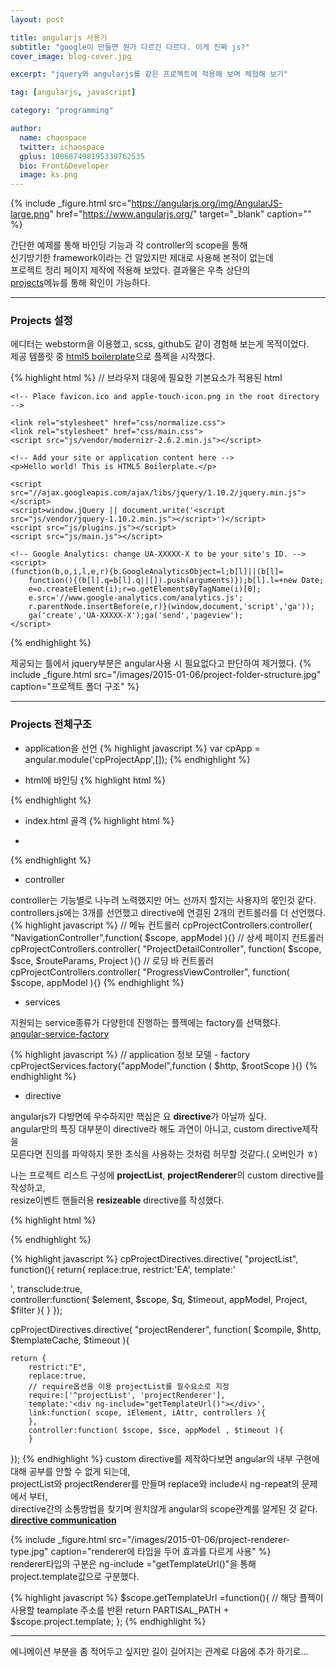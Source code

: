 ```yaml
---
layout: post

title: angularjs 사용기
subtitle: "google이 만들면 뭔가 다르긴 다르다. 이게 진짜 js?"
cover_image: blog-cover.jpg

excerpt: "jquery와 angularjs를 같은 프로젝트에 적용해 보며 체험해 보기"

tag: [angularjs, javascript]

category: "programming"

author:
  name: chaospace
  twitter: ichaospace
  gplus: 100687498195339762535 
  bio: Front&Developer
  image: ks.png
---
```


{% include _figure.html src="https://angularjs.org/img/AngularJS-large.png" href="https://www.angularjs.org/" target="_blank" caption="" %}

간단한 예제를 통해 바인딩 기능과 각 controller의 scope을 통해  
신기방기한 framework이라는 건 알았지만 제대로 사용해 본적이 없는데  
프로젝트 정리 페이지 제작에 적용해 보았다.
결과물은 우측 상단의  
[projects](http://chaospace.github.io/projects)메뉴를 통해 확인이 가능하다.

***

### Projects 설정

에디터는 webstorm을 이용했고, scss, github도 같이 경험해 보는게 목적이었다.  
제공 템플릿 중 [html5 boilerplate](http://html5boilerplate.com/)으로 플젝을 시작했다.

{% highlight html %}
// 브라우저 대응에 필요한 기본요소가 적용된 html
<!--[if lt IE 7]><html class="no-js lt-ie9 lt-ie8 lt-ie7"><![endif]-->
<!--[if IE 7]>  <html class="no-js lt-ie9 lt-ie8"> <![endif]-->
<!--[if IE 8]>  <html class="no-js lt-ie9"> <![endif]-->
<!--[if gt IE 8]><!--> <html class="no-js"> <!--<![endif]-->
<head>
    <meta charset="utf-8">
    <meta http-equiv="X-UA-Compatible" content="IE=edge">
    <title></title>
    <meta name="description" content="">
    <meta name="viewport" content="width=device-width, initial-scale=1">

    <!-- Place favicon.ico and apple-touch-icon.png in the root directory -->

    <link rel="stylesheet" href="css/normalize.css">
    <link rel="stylesheet" href="css/main.css">
    <script src="js/vendor/modernizr-2.6.2.min.js"></script>
</head>
<body>
    <!--[if lt IE 7]>
    <p class="browsehappy">You are using an <strong>outdated</strong> browser. Please 
    <a href="http://browsehappy.com/">upgrade your browser</a> to improve your experience.</p>
    <![endif]-->

    <!-- Add your site or application content here -->
    <p>Hello world! This is HTML5 Boilerplate.</p>

    <script src="//ajax.googleapis.com/ajax/libs/jquery/1.10.2/jquery.min.js"></script>
    <script>window.jQuery || document.write('<script src="js/vendor/jquery-1.10.2.min.js"></script>')</script>
    <script src="js/plugins.js"></script>
    <script src="js/main.js"></script>

    <!-- Google Analytics: change UA-XXXXX-X to be your site's ID. -->
    <script>
    (function(b,o,i,l,e,r){b.GoogleAnalyticsObject=l;b[l]||(b[l]=
        function(){(b[l].q=b[l].q||[]).push(arguments)});b[l].l=+new Date;
        e=o.createElement(i);r=o.getElementsByTagName(i)[0];
        e.src='//www.google-analytics.com/analytics.js';
        r.parentNode.insertBefore(e,r)}(window,document,'script','ga'));
        ga('create','UA-XXXXX-X');ga('send','pageview');
    </script>
</body>
</html>
{% endhighlight %}

제공되는 틀에서 jquery부분은 angular사용 시 필요없다고 판단하여 제거했다.
{% include _figure.html src="/images/2015-01-06/project-folder-structure.jpg" caption="프로젝트 폴더 구조" %}

***

### Projects 전체구조
- application을 선언
{% highlight javascript %}
    var cpApp = angular.module('cpProjectApp',[]);
{% endhighlight %}

- html에 바인딩
{% highlight html %}
<!--[if lt IE 7]><html class="no-js lt-ie9 lt-ie8 lt-ie7" ng-app="cpProjectApp"><![endif]-->
<!--[if IE 7]><html class="no-js lt-ie9 lt-ie8" ng-app="cpProjectApp"><![endif]-->
<!--[if IE 8]><html class="no-js lt-ie9" ng-app="cpProjectApp"><![endif]-->
<!--[if gt IE 8]><!--><html class="no-js" ng-app="cpProjectApp"><!--<![endif]-->
{% endhighlight %}

- index.html 골격
{% highlight html %}
 <div id="WRAPPER-LAYER">
    <div id="MAIN-LAYER">
        <!-- 네비게이션 영역 -->
        <div id="navigation-layer">
            <div id="nav-container" ng-controller="NavigationController">
                <div class="logo-motion-area mask" ng-click="goHome()"></div>
                <!--ajax 연동을 통한 네비 구성-->
                <nav id="navigations">
                    <ul class="menu">
                        <!--  메뉴 ( 템플릿 ) -->
                        <li ng-repeat="naviData in naviList">
                        </li>
                    </ul>
                </nav>
            </div>
            <div id="emblem-container"></div>
        </div>
        <!--컨텐츠 영역-->
        <div id="content-layer">
            <!-- 상세 페이지 영역 -->
            <div ng-view class="ng-view-transition"></div>
            <!-- 플젝 리스트  추가 영역-->
            <project-list resizeable ng-transclude>
                <project-renderer  ng-repeat="project in projects">
                </project-renderer>				
            </project-list>
        </div>
        <!--풋더 영역-->
        <div id="footer-layer"></div>
    </div>
</div>
{% endhighlight %}

- controller  

controller는 기능별로 나누려 노력했지만 어느 선까지 할지는 사용자의 몫인것 같다.  
controllers.js에는 3개를 선언했고 directive에 연결된 2개의 컨트롤러를 더 선언했다.
{% highlight javascript %}
// 메뉴 컨트롤러
cpProjectControllers.controller( "NavigationController",function( $scope, appModel  ){}
// 상세 페이지 컨트롤러
cpProjectControllers.controller( "ProjectDetailController", function( $scope, $sce, $routeParams, Project ){}
// 로딩 바 컨트롤러
cpProjectControllers.controller( "ProgressViewController", function( $scope, appModel ){}
{% endhighlight %}

- services 

지원되는 service종류가 다양한데 진행하는 플젝에는 factory를 선택했다.  
[angular-service-factory](http://viralpatel.net/blogs/angularjs-service-factory-tutorial/)

{% highlight javascript %}
// application 정보 모델 - factory
cpProjectServices.factory("appModel",function (  $http, $rootScope ){}
{% endhighlight %}

- directive

angularjs가 다방면에 우수하지만 핵심은 요 **directive**가 아닐까 싶다.  
angular만의 특징 대부분이 directive라 해도 과연이 아니고, custom directive제작을  
모른다면 진의를 파악하지 못한 초식을 사용하는 것처럼 허무할 것같다.( 오버인가 ㅎ)

나는 프로젝트 리스트 구성에 **projectList**, **projectRenderer**의 custom directive를 작성하고,  
resize이벤트 핸들러용 **resizeable** directive를 작성했다.

{% highlight html %}
<!-- projectList디렉티브는 projectRenderer디렉티브를 project 만큼 생성한다. -->
<project-list resizeable ng-transclude>
    <project-renderer class='renderer-transition' 
                        ng-repeat="project in projects">
    </project-renderer>				
</project-list>
{% endhighlight %}

{% highlight javascript %}
cpProjectDirectives.directive( "projectList", function(){
    return{
        replace:true,
        restrict:'EA',
        template:'<div id="project-container"></div>',
        transclude:true,        
        controller:function( $element, $scope, $q, $timeout, appModel, Project, $filter ){
        }
});
    
cpProjectDirectives.directive( "projectRenderer", 
    function( $compile, $http, $templateCache, $timeout ){

    return {
        restrict:"E",
        replace:true,
        // require옵션을 이용 projectList를 필수요소로 지정
        require:['^projectList', 'projectRenderer'],
        template:'<div ng-include="getTemplateUrl()"></div>',
        link:function( scope, iElement, iAttr, controllers ){
        },
        controller:function( $scope, $sce, appModel , $timeout ){
        }
});
{% endhighlight %}
custom directive를 제작하다보면 angular의 내부 구현에 대해 공부를 안할 수 없게 되는데,  
projectList와 projectRenderer를 만들며 replace와 include시 ng-repeat의 문제에서 부터,  
directive간의 소통방법을 찾기며 원치않게 angular의 scope관계를 알게된 것 같다.  
**[directive communication](https://thinkster.io/egghead/directive-to-directive-communication/)**

{% include _figure.html src="/images/2015-01-06/project-renderer-type.jpg" caption="renderer에 타입을 두어 효과를 다르게 사용" %}
<br>
renderer타입의 구분은 ng-include ="getTemplateUrl()"을 통해 project.template값으로 구분했다.

{% highlight javascript %}
$scope.getTemplateUrl	=function(){
    // 해당 플젝이 사용할 teamplate 주소를 반환
    return PARTISAL_PATH + $scope.project.template;
};
{% endhighlight %}

***

에니메이션 부분을 좀 적어두고 싶지만 길이 길어지는 관계로 다음에 추가 하기로...